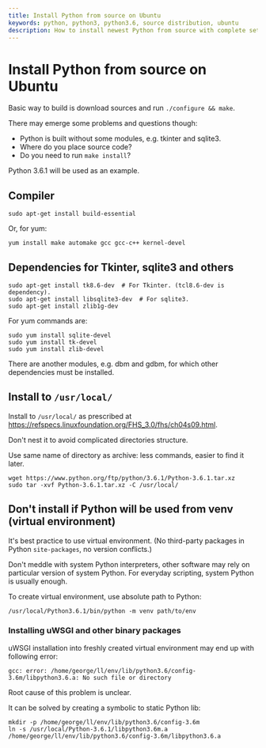 ```yaml
---
title: Install Python from source on Ubuntu
keywords: python, python3, python3.6, source distribution, ubuntu
description: How to install newest Python from source with complete set of dependencies.
---
```


# Install Python from source on Ubuntu

Basic way to build is download sources and run `./configure && make`.

There may emerge some problems and questions though:

- Python is built without some modules, e.g. tkinter and sqlite3.
- Where do you place source code?
- Do you need to run `make install`?

Python 3.6.1 will be used as an example.

## Compiler

```
sudo apt-get install build-essential
```

Or, for yum:

```
yum install make automake gcc gcc-c++ kernel-devel
```

## Dependencies for Tkinter, sqlite3 and others

```
sudo apt-get install tk8.6-dev  # For Tkinter. (tcl8.6-dev is dependency).
sudo apt-get install libsqlite3-dev  # For sqlite3.
sudo apt-get install zlib1g-dev
```

For yum commands are:

```
sudo yum install sqlite-devel
sudo yum install tk-devel
sudo yum install zlib-devel
```

There are another modules, e.g. dbm and gdbm, for which other dependencies must be installed. 

## Install to `/usr/local/`

Install to `/usr/local/` as prescribed at https://refspecs.linuxfoundation.org/FHS_3.0/fhs/ch04s09.html.

Don't nest it to avoid complicated directories structure.

Use same name of directory as archive: less commands, easier to find it later.

```
wget https://www.python.org/ftp/python/3.6.1/Python-3.6.1.tar.xz
sudo tar -xvf Python-3.6.1.tar.xz -C /usr/local/
```

## Don't install if Python will be used from venv (virtual environment)

It's best practice to use virtual environment. (No third-party packages in Python `site-packages`, no version conflicts.)

Don't meddle with system Python interpreters, other software may rely on particular version of system Python. For everyday scripting, system Python is usually enough.

To create virtual environment, use absolute path to Python:

```
/usr/local/Python3.6.1/bin/python -m venv path/to/env
```

### Installing uWSGI and other binary packages

uWSGI installation into freshly created virtual environment may end up with following error:

```
gcc: error: /home/george/ll/env/lib/python3.6/config-3.6m/libpython3.6.a: No such file or directory
```

Root cause of this problem is unclear.

It can be solved by creating a symbolic to static Python lib:

```
mkdir -p /home/george/ll/env/lib/python3.6/config-3.6m
ln -s /usr/local/Python-3.6.1/libpython3.6m.a /home/george/ll/env/lib/python3.6/config-3.6m/libpython3.6.a
```
